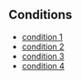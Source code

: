 ## Conditions
- [condition 1](http://evaruitenbeek.github.io/PCP/PCP/con1_fixeddefault)
- [condition 2](http://evaruitenbeek.github.io/PCP/PCP/con2_fixedalgorithm)
- [condition 3](http://evaruitenbeek.github.io/PCP/PCP/con3_reorderdefault)
- [condition 4](http://evaruitenbeek.github.io/PCP/PCP/con4_reorderalgorithm)
